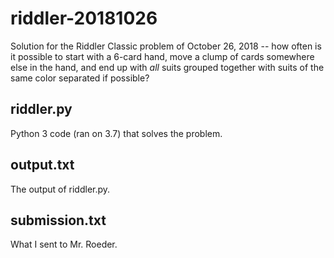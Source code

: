 # riddler-20181026

Solution for the Riddler Classic problem of October 26, 2018 -- how often is it possible to start with a 6-card hand, move a clump of cards somewhere else in the hand, and end up with *all* suits grouped together with suits of the same color separated if possible?

## riddler.py

Python 3 code (ran on 3.7) that solves the problem.

## output.txt

The output of riddler.py.

## submission.txt

What I sent to Mr. Roeder.
